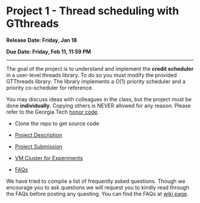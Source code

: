 # Project 1 - Thread scheduling with GTthreads

**Release Date: Friday, Jan 18**

**Due Date: Friday, Feb 11, 11:59 PM**

------

The goal of the project is to understand and implement the **credit scheduler** in a user-level threads library.
To do so you must modify the provided GTThreads library.
The library implements a O(1) priority scheduler and a priority co-scheduler for reference.

You may discuss ideas with colleagues in the class, but the project must be done **individually**.
Copying others is NEVER allowed for any reason.
Please refer to the Georgia Tech [honor code](http://www.honor.gatech.edu/).

* Clone the repo to get source code

* [Project Description](./doc/project_1_description.md)
* [Project Submission](./doc/project_1_submission.md)
* [VM Cluster for Experiments](./doc/vm_userguide.md)
* [FAQs](https://github.gatech.edu/CS6210-4210-Spring24/Project1/wiki/FAQs)

We have tried to complie a list of frequently asked questions.
Though we encourage you to ask questions we will request you to kindly read through the FAQs before posting any questing.
You can find the FAQs at [wiki page](https://github.gatech.edu/CS6210-4210-Spring24/Project1/wiki/FAQs).

